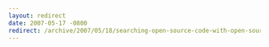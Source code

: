 ```yaml
---
layout: redirect
date: 2007-05-17 -0800
redirect: /archive/2007/05/18/searching-open-source-code-with-open-source.aspx/
---
```

